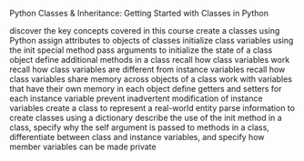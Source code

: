 Python Classes & Inheritance: Getting Started with Classes in Python

discover the key concepts covered in this course
create a classes using Python
assign attributes to objects of classes
initialize class variables using the init special method
pass arguments to initialize the state of a class object
define additional methods in a class
recall how class variables work
recall how class variables are different from instance variables
recall how class variables share memory across objects of a class
work with variables that have their own memory in each object
define getters and setters for each instance variable
prevent inadvertent modification of instance variables
create a class to represent a real-world entity
parse information to create classes using a dictionary
describe the use of the init method in a class, specify why the self argument is passed to methods in a class, differentiate between class and instance variables, and specify how member variables can be made private